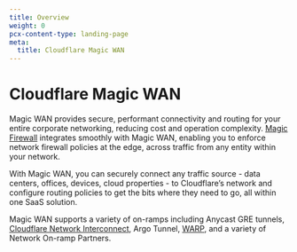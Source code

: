 ```yaml
---
title: Overview
weight: 0
pcx-content-type: landing-page
meta:
  title: Cloudflare Magic WAN
---
```


# Cloudflare Magic WAN

Magic WAN provides secure, performant connectivity and routing for your entire corporate networking, reducing cost and operation complexity. [Magic Firewall](/magic-firewall/) integrates smoothly with Magic WAN, enabling you to enforce network firewall policies at the edge, across traffic from any entity within your network.

With Magic WAN, you can securely connect any traffic source - data centers, offices, devices, cloud properties - to Cloudflare’s network and configure routing policies to get the bits where they need to go, all within one SaaS solution.

Magic WAN supports a variety of on-ramps including Anycast GRE tunnels, [Cloudflare Network Interconnect](/network-interconnect/), Argo Tunnel, [WARP](/warp-client/), and a variety of Network On-ramp Partners.
